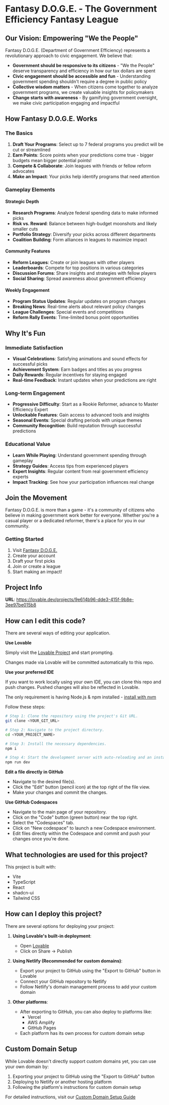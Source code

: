 # Fantasy D.O.G.E. - The Government Efficiency Fantasy League

## Our Vision: Empowering "We the People"

Fantasy D.O.G.E. (Department of Government Efficiency) represents a revolutionary approach to civic engagement. We believe that:

- **Government should be responsive to its citizens** - "We the People" deserve transparency and efficiency in how our tax dollars are spent
- **Civic engagement should be accessible and fun** - Understanding government spending shouldn't require a degree in public policy
- **Collective wisdom matters** - When citizens come together to analyze government programs, we create valuable insights for policymakers
- **Change starts with awareness** - By gamifying government oversight, we make civic participation engaging and impactful

## How Fantasy D.O.G.E. Works

### The Basics
1. **Draft Your Programs**: Select up to 7 federal programs you predict will be cut or streamlined
2. **Earn Points**: Score points when your predictions come true - bigger budgets mean bigger potential points!
3. **Compete & Collaborate**: Join leagues with friends or fellow reform advocates
4. **Make an Impact**: Your picks help identify programs that need attention

### Gameplay Elements

#### Strategic Depth
- **Research Programs**: Analyze federal spending data to make informed picks
- **Risk vs. Reward**: Balance between high-budget moonshots and likely smaller cuts
- **Portfolio Strategy**: Diversify your picks across different departments
- **Coalition Building**: Form alliances in leagues to maximize impact

#### Community Features
- **Reform Leagues**: Create or join leagues with other players
- **Leaderboards**: Compete for top positions in various categories
- **Discussion Forums**: Share insights and strategies with fellow players
- **Social Sharing**: Spread awareness about government efficiency

#### Weekly Engagement
- **Program Status Updates**: Regular updates on program changes
- **Breaking News**: Real-time alerts about relevant policy changes
- **League Challenges**: Special events and competitions
- **Reform Rally Events**: Time-limited bonus point opportunities

## Why It's Fun

### Immediate Satisfaction
- **Visual Celebrations**: Satisfying animations and sound effects for successful picks
- **Achievement System**: Earn badges and titles as you progress
- **Daily Rewards**: Regular incentives for staying engaged
- **Real-time Feedback**: Instant updates when your predictions are right

### Long-term Engagement
- **Progressive Difficulty**: Start as a Rookie Reformer, advance to Master Efficiency Expert
- **Unlockable Features**: Gain access to advanced tools and insights
- **Seasonal Events**: Special drafting periods with unique themes
- **Community Recognition**: Build reputation through successful predictions

### Educational Value
- **Learn While Playing**: Understand government spending through gameplay
- **Strategy Guides**: Access tips from experienced players
- **Expert Insights**: Regular content from real government efficiency experts
- **Impact Tracking**: See how your participation influences real change

## Join the Movement

Fantasy D.O.G.E. is more than a game - it's a community of citizens who believe in making government work better for everyone. Whether you're a casual player or a dedicated reformer, there's a place for you in our community.

### Getting Started
1. Visit [Fantasy D.O.G.E.](https://fantasy-doge.com)
2. Create your account
3. Draft your first picks
4. Join or create a league
5. Start making an impact!

## Project Info

**URL**: https://lovable.dev/projects/9e614b96-dde3-415f-9b8e-3ee97be015b8

## How can I edit this code?

There are several ways of editing your application.

**Use Lovable**

Simply visit the [Lovable Project](https://lovable.dev/projects/9e614b96-dde3-415f-9b8e-3ee97be015b8) and start prompting.

Changes made via Lovable will be committed automatically to this repo.

**Use your preferred IDE**

If you want to work locally using your own IDE, you can clone this repo and push changes. Pushed changes will also be reflected in Lovable.

The only requirement is having Node.js & npm installed - [install with nvm](https://github.com/nvm-sh/nvm#installing-and-updating)

Follow these steps:

```sh
# Step 1: Clone the repository using the project's Git URL.
git clone <YOUR_GIT_URL>

# Step 2: Navigate to the project directory.
cd <YOUR_PROJECT_NAME>

# Step 3: Install the necessary dependencies.
npm i

# Step 4: Start the development server with auto-reloading and an instant preview.
npm run dev
```

**Edit a file directly in GitHub**

- Navigate to the desired file(s).
- Click the "Edit" button (pencil icon) at the top right of the file view.
- Make your changes and commit the changes.

**Use GitHub Codespaces**

- Navigate to the main page of your repository.
- Click on the "Code" button (green button) near the top right.
- Select the "Codespaces" tab.
- Click on "New codespace" to launch a new Codespace environment.
- Edit files directly within the Codespace and commit and push your changes once you're done.

## What technologies are used for this project?

This project is built with:

- Vite
- TypeScript
- React
- shadcn-ui
- Tailwind CSS

## How can I deploy this project?

There are several options for deploying your project:

1. **Using Lovable's built-in deployment**:
   - Open [Lovable](https://lovable.dev/projects/9e614b96-dde3-415f-9b8e-3ee97be015b8)
   - Click on Share -> Publish

2. **Using Netlify (Recommended for custom domains)**:
   - Export your project to GitHub using the "Export to GitHub" button in Lovable
   - Connect your GitHub repository to Netlify
   - Follow Netlify's domain management process to add your custom domain

3. **Other platforms**:
   - After exporting to GitHub, you can also deploy to platforms like:
     - Vercel
     - AWS Amplify
     - GitHub Pages
   - Each platform has its own process for custom domain setup

## Custom Domain Setup

While Lovable doesn't directly support custom domains yet, you can use your own domain by:

1. Exporting your project to GitHub using the "Export to GitHub" button
2. Deploying to Netlify or another hosting platform
3. Following the platform's instructions for custom domain setup

For detailed instructions, visit our [Custom Domain Setup Guide](https://docs.lovable.dev/tips-tricks/custom-domain/)